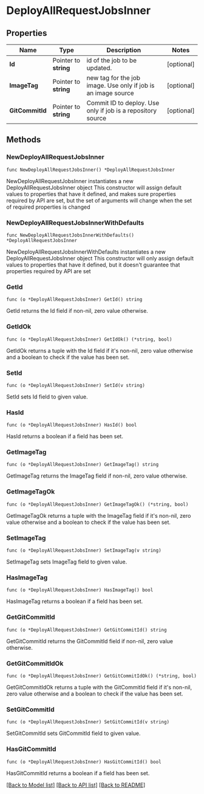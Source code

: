 # DeployAllRequestJobsInner

## Properties

Name | Type | Description | Notes
------------ | ------------- | ------------- | -------------
**Id** | Pointer to **string** | id of the job to be updated. | [optional] 
**ImageTag** | Pointer to **string** | new tag for the job image. Use only if job is an image source | [optional] 
**GitCommitId** | Pointer to **string** | Commit ID to deploy. Use only if job is a repository source | [optional] 

## Methods

### NewDeployAllRequestJobsInner

`func NewDeployAllRequestJobsInner() *DeployAllRequestJobsInner`

NewDeployAllRequestJobsInner instantiates a new DeployAllRequestJobsInner object
This constructor will assign default values to properties that have it defined,
and makes sure properties required by API are set, but the set of arguments
will change when the set of required properties is changed

### NewDeployAllRequestJobsInnerWithDefaults

`func NewDeployAllRequestJobsInnerWithDefaults() *DeployAllRequestJobsInner`

NewDeployAllRequestJobsInnerWithDefaults instantiates a new DeployAllRequestJobsInner object
This constructor will only assign default values to properties that have it defined,
but it doesn't guarantee that properties required by API are set

### GetId

`func (o *DeployAllRequestJobsInner) GetId() string`

GetId returns the Id field if non-nil, zero value otherwise.

### GetIdOk

`func (o *DeployAllRequestJobsInner) GetIdOk() (*string, bool)`

GetIdOk returns a tuple with the Id field if it's non-nil, zero value otherwise
and a boolean to check if the value has been set.

### SetId

`func (o *DeployAllRequestJobsInner) SetId(v string)`

SetId sets Id field to given value.

### HasId

`func (o *DeployAllRequestJobsInner) HasId() bool`

HasId returns a boolean if a field has been set.

### GetImageTag

`func (o *DeployAllRequestJobsInner) GetImageTag() string`

GetImageTag returns the ImageTag field if non-nil, zero value otherwise.

### GetImageTagOk

`func (o *DeployAllRequestJobsInner) GetImageTagOk() (*string, bool)`

GetImageTagOk returns a tuple with the ImageTag field if it's non-nil, zero value otherwise
and a boolean to check if the value has been set.

### SetImageTag

`func (o *DeployAllRequestJobsInner) SetImageTag(v string)`

SetImageTag sets ImageTag field to given value.

### HasImageTag

`func (o *DeployAllRequestJobsInner) HasImageTag() bool`

HasImageTag returns a boolean if a field has been set.

### GetGitCommitId

`func (o *DeployAllRequestJobsInner) GetGitCommitId() string`

GetGitCommitId returns the GitCommitId field if non-nil, zero value otherwise.

### GetGitCommitIdOk

`func (o *DeployAllRequestJobsInner) GetGitCommitIdOk() (*string, bool)`

GetGitCommitIdOk returns a tuple with the GitCommitId field if it's non-nil, zero value otherwise
and a boolean to check if the value has been set.

### SetGitCommitId

`func (o *DeployAllRequestJobsInner) SetGitCommitId(v string)`

SetGitCommitId sets GitCommitId field to given value.

### HasGitCommitId

`func (o *DeployAllRequestJobsInner) HasGitCommitId() bool`

HasGitCommitId returns a boolean if a field has been set.


[[Back to Model list]](../README.md#documentation-for-models) [[Back to API list]](../README.md#documentation-for-api-endpoints) [[Back to README]](../README.md)


